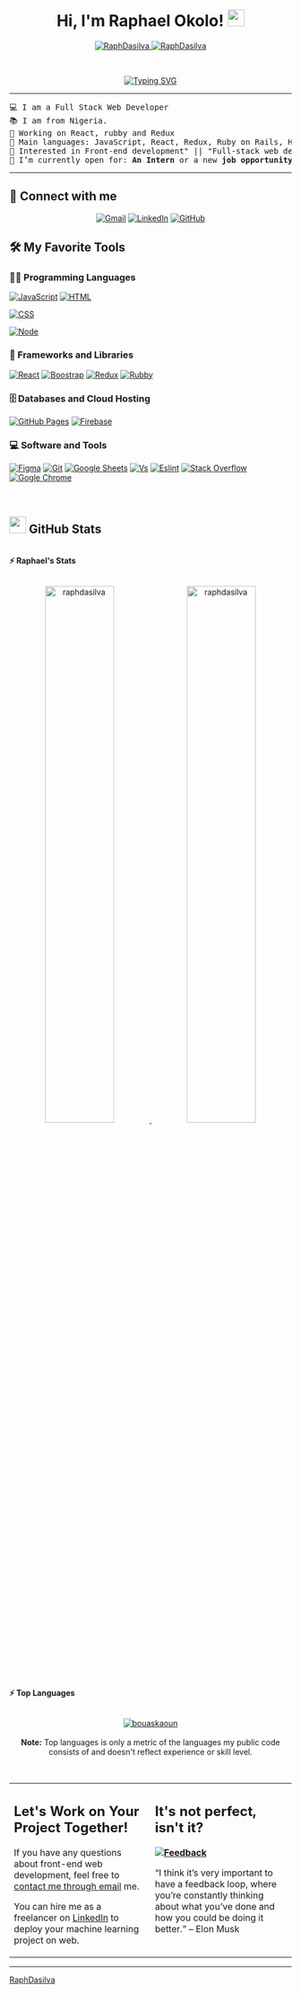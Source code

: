 <h1 align="center">
Hi, I'm Raphael Okolo!
	<a href="https://github.com/RaphDasilva" target="_self">
		<img src="https://media.giphy.com/media/hvRJCLFzcasrR4ia7z/giphy.gif" width="30">
	</a>
</h1>
<p align="center">
	<a href="https://github.com/RaphDasilva">
		<img src="https://komarev.com/ghpvc/?username=RaphDasilva&label=Profile%20views&color=0e75b6&style=flat" alt="RaphDasilva" />
	</a>
	<a href="https://github.com/RaphDasilva">
		<img src="https://img.shields.io/github/followers/RaphDasilva?label=Followers" alt="RaphDasilva" />
	</a>
</p>
<br/>
<p align="center">
	<a href="https://git.io/typing-svg"><img src="https://readme-typing-svg.herokuapp.com?font=Fira+Code&weight=600&pause=1000&color=F7855B&width=435&lines=Full-Stack+Software+Developer+;JavaScript+with+a+love+for+React+;Love+playing+with+photoshop;Open+to+new+opportunities." alt="Typing SVG" /></a>
  </p>

<hr>

<pre>
💻 I am a Full Stack Web Developer
📚 I am from Nigeria.
🔭 Working on React, rubby and Redux
🌟 Main languages: JavaScript, React, Redux, Ruby on Rails, HTML/CSS,
🚩 Interested in Front-end development" || "Full-stack web development
🤔 I’m currently open for: <b>An Intern</b> or a new <b>job opportunity</b>, this is <a href="#" target="_blank">MY RESUME.</a>
</pre>
<hr>

## 🤝 Connect with me
<p align="center">
	<a href="mailto:dasilvaz2017@gmail.com"><img img src="https://img.shields.io/badge/gmail-%23EA4335.svg?style=plastic&logo=gmail&logoColor=white" alt="Gmail"/></a>
	<a href="https://www.linkedin.com/in/raphael-okolo-480012227/"><img src="https://img.shields.io/badge/linkedin-%230A66C2.svg?style=plastic&logo=linkedin&logoColor=white" alt="LinkedIn"/></a>
	<a href="https://github.com/RaphDasilva/"><img src="https://img.shields.io/badge/github-%23181717.svg?style=plastic&logo=github&logoColor=white" alt="GitHub"/></a>
</p>

## 🛠️ My Favorite Tools

### 👨‍💻 Programming Languages

<p>
    <a href="https://github.com/RaphDasilva"><img alt="JavaScript" src="https://img.shields.io/badge/JavaScript%20-%23F7DF1E.svg?logo=javascript&logoColor=black"></a>
    <a href="https://github.com/RaphDasilva"><img alt="HTML" src="https://img.shields.io/badge/HTML5-E34F26?style=for-the-badge&logo=html5&logoColor=white"></a>
  
  <a href="https://github.com/RaphDasilva"><img alt="CSS" src="https://img.shields.io/badge/CSS3-1572B6?style=for-the-badge&logo=css3&logoColor=white"></a>
  
  <a href="https://github.com/RaphDasilva"><img alt="Node" src="https://img.shields.io/badge/Node.js-43853D?style=for-the-badge&logo=node.js&logoColor=white"></a>

### 🧰 Frameworks and Libraries

<p>
    <a href="https://github.com/RaphDasilva"><img alt="React" src="https://img.shields.io/badge/React-20232A?style=for-the-badge&logo=react&logoColor=61DAFB"></a>
    <a href="https://github.com/RaphDasilva"><img alt="Boostrap" src="https://img.shields.io/badge/Bootstrap-563D7C?style=for-the-badge&logo=bootstrap&logoColor=white"></a>
    <a href="https://github.com/RaphDasilva"><img alt="Redux" src="https://img.shields.io/badge/Redux-593D88?style=for-the-badge&logo=redux&logoColor=white"></a>
    <a href="https://github.com/RaphDasilva"><img alt="Rubby" src="https://img.shields.io/badge/Ruby_on_Rails-CC0000?style=for-the-badge&logo=ruby-on-rails&logoColor=white"></a>
</p>

### 🗄️ Databases and Cloud Hosting

<p>
    <a href="https://github.com/RaphDasilva"><img alt="GitHub Pages" src="https://img.shields.io/badge/GitHub%20Pages-%23327FC7.svg?logo=github&logoColor=white"></a>
    <a href="https://github.com/RaphDasilva"><img alt="Firebase" src ="https://img.shields.io/badge/Firebase-%23FF6F00.svg?logo=firebase&logoColor=white"></a>
</p>

### 💻 Software and Tools

<p>
    <a href="https://github.com/RaphDasilva"><img alt="Figma" src="https://img.shields.io/badge/Figma-F24E1E?style=for-the-badge&logo=figma&logoColor=white"></a>
    <a href="https://github.com/RaphDasilva"><img alt="Git" src="https://img.shields.io/badge/Git%20-%23F05033.svg?logo=git&logoColor=white"></a>
    <a href="https://github.com/RaphDasilva"><img alt="Google Sheets" src="https://img.shields.io/badge/Google%20Sheets%20-%2334A853.svg?logo=google%20sheets&logoColor=white"></a>
    <a href="https://github.com/RaphDasilva"><img alt="Vs" src="https://img.shields.io/badge/Visual_Studio-5C2D91?style=for-the-badge&logo=visual%20studio&logoColor=white"></a>
    <a href="https://github.com/RaphDasilva"><img alt="Eslint" src="https://img.shields.io/badge/eslint-3A33D1?style=for-the-badge&logo=eslint&logoColor=white"></a>
    <a href="https://github.com/RaphDasilva"><img alt="Stack Overflow" src="https://img.shields.io/badge/-Stack%20Overflow-FE7A16?logo=stack-overflow&logoColor=white"></a>
    <a href="https://github.com/Bouaskaoun"><img alt="Gogle Chrome" src="https://img.shields.io/badge/Google_chrome-4285F4?style=for-the-badge&logo=Google-chrome&logoColor=white"></a>
</p>
</br>

<!--
### 👨🏽‍💻 Workspace
<p>
    <a href="https://github.com/RaphDasilva"><img alt="Macbook Air M1" src="https://img.shields.io/badge/Apple-MacBook_Air_2020-999999?style=for-the-badge&logo=apple&logoColor=white"></a>
</p>
-->


## <a href="https://github.com/RaphDasilva"><img src="https://www.blumbergdigital.com/wp-content/uploads/2020/10/stats-graphic-statistics-business-512.png" width="30"></a> GitHub Stats

<br/>
<summary><b>⚡ Raphael's Stats</b></summary>
<br/>
<p align="center">
	<a href="https://github.com/RaphDasilva">
	<img width="49.5%" src="https://github-readme-stats.vercel.app/api?username=raphdasilva&show_icons=true" alt="raphdasilva">
	<img width="49.5%" src="https://github-readme-streak-stats.herokuapp.com/?user=raphdasilva" alt="raphdasilva">
	</a>
	<br/>
</p>
<br/>
<!--
<summary><b>⚡ Activity graph</b></summary>
<br/>
<p align="center">
	<a href="https://github.com/RaphDasilva">
		<img src="https://activity-graph.herokuapp.com/graph?username=raphdasilva&bg_color=ffffff&color=000000&line=000000&point=000000&area=true&hide_border=true" alt="raphdasilva">
	</a>
</p>
<br/>
-->
<summary><b>⚡ Top Languages</b></summary>
<br/>

<p align="center">
	<a href="https://github.com/RaphDasilva">
	<img src="https://github-readme-stats.vercel.app/api/top-langs/?username=raphdasilva&langs_count=8&layout=compact" alt="bouaskaoun">
	</a>
	<br/>
<br/>
<b>Note:</b> Top languages is only a metric of the languages my public code consists of and doesn't reflect experience or skill level.
</p>
<br/>

<table style="border: none">
  <tr>
  <td width="50%" valign="top">

## Let's Work on Your Project Together!

If you have any questions about front-end web development, feel free to <a href="mailto:dasilvaz2017@gmail.com">contact me through email</a> me.

You can hire me as a freelancer on <a href="https://www.linkedin.com/in/raphael-okolo-480012227/">LinkedIn</a> to deploy your machine learning project on web.

  </td>
  <td width="50%" valign="top">

## It's not perfect, isn't it?

**<a href="https://github.com/RaphDasilva"><img alt="Feedback" src="https://img.shields.io/badge/Ask%20me-anything-1abc9c.svg"></a>**

“I think it’s very important to have a feedback loop, where you’re constantly thinking about what you’ve done and how you could be doing it better.”
– Elon Musk

  </td>
  </tr>
</table>

------

[RaphDasilva](https://github.com/RaphDasilva)
